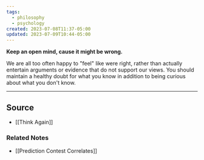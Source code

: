 ```yaml
---
tags:
  - philosophy
  - psychology
created: 2023-07-08T11:37-05:00
updated: 2023-07-09T10:44-05:00
---
```

**Keep an open mind, cause it might be wrong.**

We are all too often happy to "feel" like were right, rather than actually entertain arguments or evidence that do not support our views. You should maintain a healthy doubt for what you know in addition to being curious about what you don't know. 

---

## Source
- [[Think Again]]

### Related Notes
- [[Prediction Contest Correlates]]
